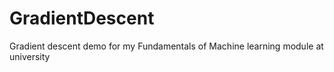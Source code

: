# GradientDescent
Gradient descent demo for my Fundamentals of Machine learning module at university
